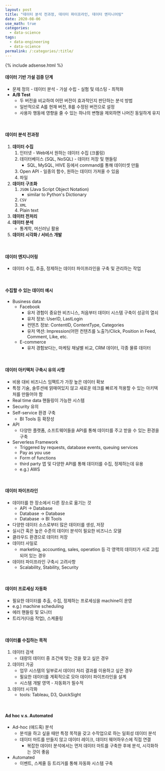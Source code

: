 ```yaml
---
layout: post
title: "데이터 분석 전과정, 데이터 파이프라인, 데이터 엔지니어링"
date: 2020-08-06
use_math: true
categories:
  - data-science
tags:
  - data-engineering
  - data-science
permalink: /:categories/:title/
---
```


{% include adsense.html %}

#### 데이터 기반 가설 검증 단계
- 문제 정의 - 데이터 분석 - 가설 수립 - 실험 및 테스팅 - 최적화
- **A/B Test**
  - 두 버전을 비교하여 어떤 버전이 효과적인지 판단하는 분석 방법
  - 일반적으로 A를 현재 버전, B를 수정된 버전으로 설정
  - 사용자 행동에 영향을 줄 수 있는 하나의 변형을 제외하면 나머진 동일하게 유지

<br/>

#### 데이터 분석 전과정
1. **데이터 수집**
   1. 인터넷 - Web에서 원하는 데이터 수집 (크롤링)
   2. 데이터베이스 (SQL, NoSQL) - 데이터 저장 및 핸들링
      - SQL, MySQL, HIVE 등에서 command를 통해 데이터셋 만듦
   3. Open API - 일종의 함수, 원하는 데이터 가져올 수 있음
   4. 파일
2. **데이터 구조화**
   1. `JSON` (Java Script Object Notation)
      - similar to Python's Dictionary
   2. `CSV`
   3. `XML`
   4. Plain text
3. **데이터 전처리**
4. **데이터 분석**
   - 통계학, 머신러닝 활용
5. **데이터 시각화 / 서비스 개발**

<br/>

#### 데이터 엔지니어링
- 데이터 수집, 추출, 정제하는 데이터 파이프라인을 구축 및 관리하는 작업

<br/>

#### 수집할 수 있는 데이터 예시
* Business data
  - Facebook
    - 유저 경험이 중요한 비즈니스, 처음부터 데이터 시스템 구축이 성공의 열쇠
    - 유저 정보: UserID, LastLogin
    - 컨텐츠 정보: ContentID, ContentType, Categories
    - 유저 액션: Impression(어떤 컨텐츠를 노출?)/Click, Position in Feed, Comment, Like, etc.
  - E-commerce
    - 유저 경험보다는, 마케팅 채널별 비교, CRM 데이터, 각종 물류 데이터

<br/>

#### 데이터 아키텍처 구축시 유의 사항
* 비용 대비 비즈니스 임팩트가 가장 높은 데이터 확보
* 특정 기술, 솔루션에 얽매여있지 않고 새로운 테크를 빠르게 적용할 수 있는 아키텍처를 만들어야 함
* Real time data 핸들링이 가능한 시스템
* Security 유의
* Self-service 환경 구축
  - BI Tools 등 확장성
* API
  - 다양한 플랫폼, 소프트웨어들을 API를 통해 데이터를 주고 받을 수 있는 환경을 구축
* Serverless Framework
  - Triggered by requests, database events, queuing services
  - Pay as you use
  - Form of functions
  - third party 앱 및 다양한 API를 통해 데이터를 수집, 정제하는데 유용
  - e.g.) AWS

<br/>

#### 데이터 파이프라인
- 데이터를 한 장소에서 다른 장소로 옮기는 것
  - API -> Database
  - Database -> Database
  - Database -> BI Tools
- 다양한 데이터 소스로부터 많은 데이터를 생성, 저장
- 실시간 혹은 높은 수준의 데이터 분석이 필요한 비즈니스 모델
- 클라우드 환경으로 데이터 저장
- 데이터 사일로
  - marketing, accounting, sales, operation 등 각 영역의 데이터가 서로 고립되어 있는 경우
- 데이터 파이프라인 구축시 고려사항
  - Scalability, Stability, Security

<br/>

#### 데이터 프로세싱 자동화
  - 필요한 데이터를 추출, 수집, 정제하는 프로세싱을 machine이 운영
  - e.g.) machine scheduling
  - 에러 핸들링 및 모니터
  - 트리거(다음 작업), 스케줄링

<br/>

#### 데이터를 수집하는 목적
1. 데이터 검색
   - 대량의 데이터 중 조건에 맞는 것을 찾고 싶은 경우
2. 데이터 가공
   - 업무 시스템의 일부로서 데이터 처리 결과를 이용하고 싶은 경우
   - 필요한 데이터를 계획적으로 모아 데이터 파이프라인을 설계
   - 시스템 개발 영역 - 자동화가 필수적
3. 데이터 시각화
   - tools: Tableau, D3, QuickSight

<br/>

#### Ad hoc v.s. Automated
- Ad-hoc (애드혹) 분석
  - 분석을 하고 싶을 때만 특정 목적을 갖고 수작업으로 하는 일회성 데이터 분석
  - 데이터 마트를 만들지 않고 데이터 레이크, 데이터 웨어하우스에 직접 연결
    - 복잡한 데이터 분석에서는 먼저 데이터 마트를 구축한 후에 분석, 시각화하는 것이 좋음
- Automated
  - 이벤트, 스케줄 등 트리거를 통해 자동화 시스템 구축
